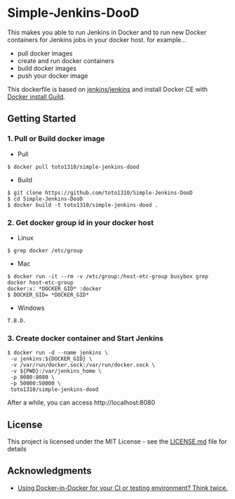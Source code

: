 # Simple-Jenkins-DooD
This makes you able to run Jenkins in Docker and to run new Docker containers for Jenkins jobs in your docker host.
for example...
- pull docker images
- create and run docker containers
- build docker images
- push your docker image

This dockerfile is based on [jenkins/jenkins](https://hub.docker.com/r/jenkins/jenkins/) and install Docker CE with [Docker install Guild](https://docs.docker.com/engine/installation/linux/docker-ce/debian/).

## Getting Started
### 1. Pull or Build docker image
- Pull

```
$ docker pull toto1310/simple-jenkins-dood
```

- Build

```
$ git clone https://github.com/toto1310/Simple-Jenkins-DooD
$ cd Simple-Jenkins-DooD
$ docker build -t toto1310/simple-jenkins-dood .
```

### 2. Get docker group id in your docker host
- Linux

```
$ grep docker /etc/group
```

- Mac

```
$ docker run -it --rm -v /etc/group:/host-etc-group busybox grep docker host-etc-group
docker:x: *DOCKER_GID* :docker
$ DOCKER_GID= *DOCKER_GID*
```

- Windows

```
T.B.D.
```

### 3. Create docker container and Start Jenkins

```
$ docker run -d --name jenkins \
 -u jenkins:${DOCKER_GID} \
 -v /var/run/docker.sock:/var/run/docker.sock \
 -v ${PWD}:/var/jenkins_home \
 -p 8080:8080 \
 -p 50000:50000 \
 toto1310/simple-jenkins-dood
```

After a while, you can access http://localhost:8080

## License

This project is licensed under the MIT License - see the [LICENSE.md](LICENSE.md) file for details

## Acknowledgments

* [Using Docker-in-Docker for your CI or testing environment? Think twice. ](https://jpetazzo.github.io/2015/09/03/do-not-use-docker-in-docker-for-ci/)
